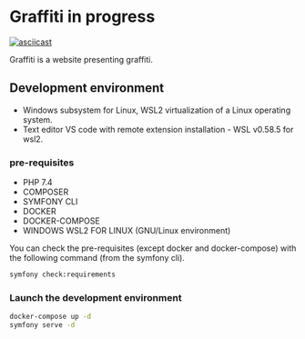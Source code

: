 # Graffiti in progress
[![asciicast](https://asciinema.org/a/O0TDlyVE0pfVe6xTL2HvlyGrh.svg?autoplay=1)](https://asciinema.org/a/O0TDlyVE0pfVe6xTL2HvlyGrh?autoplay=1)

Graffiti is a website presenting graffiti.

## Development environment

* Windows subsystem for Linux, WSL2 virtualization of a Linux operating system.
* Text editor VS code with remote extension installation - WSL v0.58.5 for wsl2.

### pre-requisites

* PHP 7.4
* COMPOSER 
* SYMFONY CLI 
* DOCKER 
* DOCKER-COMPOSE
* WINDOWS WSL2 FOR LINUX (GNU/Linux environment) 

You can check the pre-requisites (except docker and docker-compose) with the following command (from the symfony cli).

```bash
symfony check:requirements
```
### Launch the development environment

```bash
docker-compose up -d
symfony serve -d
```




